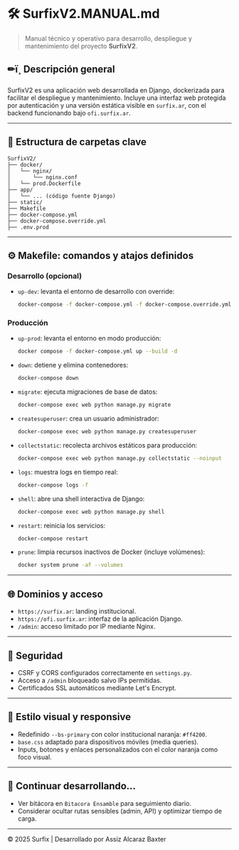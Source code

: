# 🛠️ SurfixV2.MANUAL.md

> Manual técnico y operativo para desarrollo, despliegue y mantenimiento del proyecto **SurfixV2**.

## ✏ï¸ Descripción general

SurfixV2 es una aplicación web desarrollada en Django, dockerizada para facilitar el despliegue y mantenimiento. Incluye una interfaz web protegida por autenticación y una versión estática visible en `surfix.ar`, con el backend funcionando bajo `ofi.surfix.ar`.

---

## 📂 Estructura de carpetas clave

```
SurfixV2/
├── docker/
│   └── nginx/
│       └── nginx.conf
│   └── prod.Dockerfile
├── app/
│   └── ... (código fuente Django)
├── static/
├── Makefile
├── docker-compose.yml
├── docker-compose.override.yml
├── .env.prod
```

---

## ⚙️ Makefile: comandos y atajos definidos

### Desarrollo (opcional)

* `up-dev`: levanta el entorno de desarrollo con override:

  ```bash
  docker-compose -f docker-compose.yml -f docker-compose.override.yml up --build -d
  ```

### Producción

* `up-prod`: levanta el entorno en modo producción:

  ```bash
  docker compose -f docker-compose.yml up --build -d
  ```

* `down`: detiene y elimina contenedores:

  ```bash
  docker-compose down
  ```

* `migrate`: ejecuta migraciones de base de datos:

  ```bash
  docker-compose exec web python manage.py migrate
  ```

* `createsuperuser`: crea un usuario administrador:

  ```bash
  docker-compose exec web python manage.py createsuperuser
  ```

* `collectstatic`: recolecta archivos estáticos para producción:

  ```bash
  docker-compose exec web python manage.py collectstatic --noinput
  ```

* `logs`: muestra logs en tiempo real:

  ```bash
  docker-compose logs -f
  ```

* `shell`: abre una shell interactiva de Django:

  ```bash
  docker-compose exec web python manage.py shell
  ```

* `restart`: reinicia los servicios:

  ```bash
  docker-compose restart
  ```

* `prune`: limpia recursos inactivos de Docker (incluye volúmenes):

  ```bash
  docker system prune -af --volumes
  ```

---

## 🌐 Dominios y acceso

* `https://surfix.ar`: landing institucional.
* `https://ofi.surfix.ar`: interfaz de la aplicación Django.
* `/admin`: acceso limitado por IP mediante Nginx.

---

## 🚨 Seguridad

* CSRF y CORS configurados correctamente en `settings.py`.
* Acceso a `/admin` bloqueado salvo IPs permitidas.
* Certificados SSL automáticos mediante Let's Encrypt.

---

## 🌟 Estilo visual y responsive

* Redefinido `--bs-primary` con color institucional naranja: `#ff4200`.
* `base.css` adaptado para dispositivos móviles (media queries).
* Inputs, botones y enlaces personalizados con el color naranja como foco visual.

---

## 🚜 Continuar desarrollando...

* Ver bitácora en `Bitacora Ensamble` para seguimiento diario.
* Considerar ocultar rutas sensibles (admin, API) y optimizar tiempo de carga.

---

© 2025 Surfix | Desarrollado por Assiz Alcaraz Baxter
